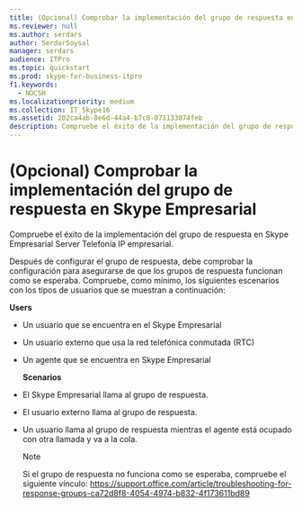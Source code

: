 ```yaml
---
title: (Opcional) Comprobar la implementación del grupo de respuesta en Skype Empresarial
ms.reviewer: null
ms.author: serdars
author: SerdarSoysal
manager: serdars
audience: ITPro
ms.topic: quickstart
ms.prod: skype-for-business-itpro
f1.keywords:
  - NOCSH
ms.localizationpriority: medium
ms.collection: IT_Skype16
ms.assetid: 202ca4ab-8e6d-44a4-b7c8-071133074feb
description: Compruebe el éxito de la implementación del grupo de respuesta en Skype Empresarial Server Telefonía IP empresarial.
---
```


# <a name="optional-verify-response-group-deployment-in-skype-for-business"></a>(Opcional) Comprobar la implementación del grupo de respuesta en Skype Empresarial
 
Compruebe el éxito de la implementación del grupo de respuesta en Skype Empresarial Server Telefonía IP empresarial.
  
Después de configurar el grupo de respuesta, debe comprobar la configuración para asegurarse de que los grupos de respuesta funcionan como se esperaba. Compruebe, como mínimo, los siguientes escenarios con los tipos de usuarios que se muestran a continuación:
  
 **Users**
  
- Un usuario que se encuentra en el Skype Empresarial
    
- Un usuario externo que usa la red telefónica conmutada (RTC)
    
- Un agente que se encuentra en Skype Empresarial
    
  **Scenarios**
  
- El Skype Empresarial llama al grupo de respuesta.
    
- El usuario externo llama al grupo de respuesta.
    
- Un usuario llama al grupo de respuesta mientras el agente está ocupado con otra llamada y va a la cola.

    > [!NOTE]
    > Si el grupo de respuesta no funciona como se esperaba, compruebe el siguiente vínculo: https://support.office.com/article/troubleshooting-for-response-groups-ca72d8f8-4054-4974-b832-4f173611bd89
    


